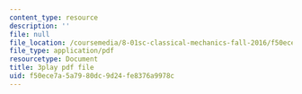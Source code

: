 ```yaml
---
content_type: resource
description: ''
file: null
file_location: /coursemedia/8-01sc-classical-mechanics-fall-2016/f50ece7a5a7980dc9d24fe8376a9978c_X9K8LT7SCZ0.pdf
file_type: application/pdf
resourcetype: Document
title: 3play pdf file
uid: f50ece7a-5a79-80dc-9d24-fe8376a9978c
---
```

